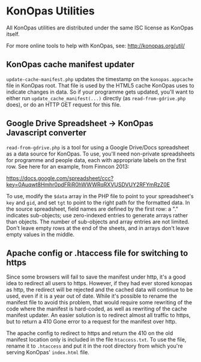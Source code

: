 KonOpas Utilities
=================

All KonOpas utilities are distributed under the same ISC license as KonOpas itself.

For more online tools to help with KonOpas, see:  http://konopas.org/util/


KonOpas cache manifest updater
------------------------------

`update-cache-manifest.php` updates the timestamp on the `konopas.appcache` file in KonOpas root. That file is used by the HTML5 cache KonOpas uses to indicate changes in data. So if your programme gets updated, you'll want to either run `update_cache_manifest(...)` directly (as `read-from-gdrive.php` does), or do an HTTP GET request for this file.


Google Drive Spreadsheet -> KonOpas Javascript converter
--------------------------------------------------------

`read-from-gdrive.php` is a tool for using a Google Drive/Docs spreadsheet as a data source for KonOpas. To use, you'll need non-private spreadsheets for programme and people data, each with appropriate labels on the first row. See here for an example, from Finncon 2013:

https://docs.google.com/spreadsheet/ccc?key=0Auqwt8Hmhr0pdFRiR0hWWWRqRXVUSDVUY2RFYmRzZ0E

To use, modify the `$data` array in the PHP file to point to your spreadsheet's `key` and `gid`, and set `tgt` to point to the right path for the formatted data. In the source spreadsheet, field names are defined by the first row: a "." indicates sub-objects; use zero-indexed entries to generate arrays rather than objects. The number of sub-objects and array entries are not limited. Don't leave empty rows at the end of the sheets, and in arrays don't leave empty values in the middle.


Apache config or .htaccess file for switching to https
-------------------------------------

Since some browsers will fail to save the manifest under http, it's a good idea to redirect all users to https.  However, if they had ever stored konopas as http, the redirect will be rejected and the cached data will continue to be used, even if it is a year out of date.  While it's possible to rename the manifest file to avoid this problem, that would require some rewriting of the code where the manifest is hard-coded, as well as rewriting of the cache manifest updater.  An easier solution is to redirect almost all traffic to https, but to return a 410 Gone error to a request for the manifest over http.

The apache config to redirect to https and return the 410 on the old manifest location only is included in the file `htaccess.txt`.  To use the file, rename it to `.htaccess` and put it in the root directory from which you're serving KonOpas' `index.html` file.
